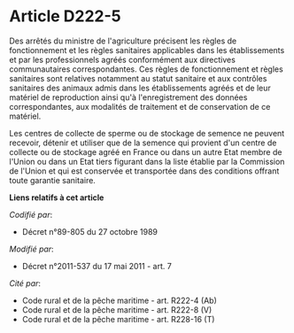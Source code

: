 # Article D222-5

Des arrêtés du ministre de l'agriculture précisent les règles de fonctionnement et les règles sanitaires applicables dans les
établissements et par les professionnels agréés conformément aux directives communautaires correspondantes. Ces règles de
fonctionnement et règles sanitaires sont relatives notamment au statut sanitaire et aux contrôles sanitaires des animaux
admis dans les établissements agréés et de leur matériel de reproduction ainsi qu'à l'enregistrement des données
correspondantes, aux modalités de traitement et de conservation de ce matériel. 

Les centres de collecte de sperme ou de stockage de semence ne peuvent recevoir, détenir et utiliser que de la semence qui
provient d'un centre de collecte ou de stockage agréé en France ou dans un autre Etat membre de l'Union ou dans un Etat tiers
figurant dans la liste établie par la Commission de l'Union et qui est conservée et transportée dans des conditions offrant
toute garantie sanitaire.

**Liens relatifs à cet article**

_Codifié par_:

  - Décret n°89-805 du 27 octobre 1989

_Modifié par_:

  - Décret n°2011-537 du 17 mai 2011 - art. 7

_Cité par_:

  - Code rural et de la pêche maritime - art. R222-4 (Ab)
  - Code rural et de la pêche maritime - art. R222-8 (V)
  - Code rural et de la pêche maritime - art. R228-16 (T)
